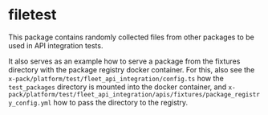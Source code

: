 # filetest

This package contains randomly collected files from other packages to be used in API integration tests.

It also serves as an example how to serve a package from the fixtures directory with the package registry docker container. For this, also see the `x-pack/platform/test/fleet_api_integration/config.ts` how the `test_packages` directory is mounted into the docker container, and `x-pack/platform/test/fleet_api_integration/apis/fixtures/package_registry_config.yml` how to pass the directory to the registry.
